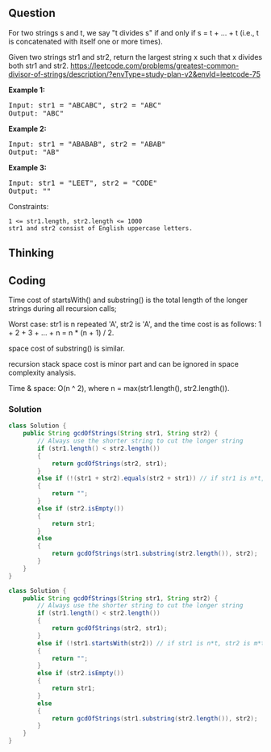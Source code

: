 ## Question
For two strings s and t, we say "t divides s" if and only if s = t + ... + t (i.e., t is concatenated with itself one or more times).

Given two strings str1 and str2, return the largest string x such that x divides both str1 and str2.
https://leetcode.com/problems/greatest-common-divisor-of-strings/description/?envType=study-plan-v2&envId=leetcode-75


**Example 1:**
<pre>
Input: str1 = "ABCABC", str2 = "ABC"
Output: "ABC"
</pre>

**Example 2:**
<pre>
Input: str1 = "ABABAB", str2 = "ABAB"
Output: "AB"
</pre>

**Example 3:**
<pre>
Input: str1 = "LEET", str2 = "CODE"
Output: ""
</pre>

Constraints:

    1 <= str1.length, str2.length <= 1000
    str1 and str2 consist of English uppercase letters.

## Thinking


## Coding
Time cost of startsWith() and substring() is the total length of the longer strings during all recursion calls;

Worst case: str1 is n repeated 'A', str2 is 'A', and the time cost is as follows:
1 + 2 + 3 + ... + n = n * (n + 1) / 2.

space cost of substring() is similar.

recursion stack space cost is minor part and can be ignored in space complexity analysis.

Time & space: O(n ^ 2), where n = max(str1.length(), str2.length()).

### Solution
```java
class Solution {
    public String gcdOfStrings(String str1, String str2) {
        // Always use the shorter string to cut the longer string
        if (str1.length() < str2.length())
        {
            return gcdOfStrings(str2, str1);
        }
        else if (!(str1 + str2).equals(str2 + str1)) // if str1 is n*t, str2 is m*t, str1 + str2 = str2 + str1 = (m+n)t
        {
            return "";
        }
        else if (str2.isEmpty())
        {
            return str1;
        }
        else
        {
            return gcdOfStrings(str1.substring(str2.length()), str2);
        }
    }
}
```

```java
class Solution {
    public String gcdOfStrings(String str1, String str2) {
        // Always use the shorter string to cut the longer string
        if (str1.length() < str2.length())
        {
            return gcdOfStrings(str2, str1);
        }
        else if (!str1.startsWith(str2)) // if str1 is n*t, str2 is m*t, str1 + str2 = str2 + str1 = (m+n)t. 
        {
            return "";
        }
        else if (str2.isEmpty())
        {
            return str1;
        }
        else
        {
            return gcdOfStrings(str1.substring(str2.length()), str2);
        }
    }
}
```